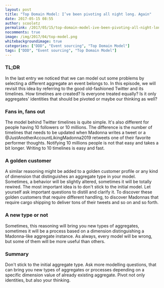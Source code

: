```yaml
---
layout: post
title: "Top Domain Model: I’ve been pivoting all night long. Again"
date: 2017-05-15 08:55
author: scooletz
permalink: /2017/05/15/top-domain-model-ive-been-pivoting-all-night-long-again/
nocomments: true
image: /img/2017/04/top-model.png
whitebackgroundimage: true
categories: ["DDD", "Event sourcing", "Top Domain Model"]
tags: ["DDD", "Event sourcing", "Top Domain Model"]
---
```


### TL;DR

In the last entry we noticed that we can model out some problems by selecting a different aggregate an event belongs to. In this episode, we will revisit this idea by referring to the good old-fashioned Twitter and its timelines. How timelines are created? Is everyone treated equally? Is it only aggregates' identities that should be pivoted or maybe our thinking as well?

### Fans in, fans out

The model behind Twitter timelines is quite simple. It's also different for people having 10 followers or 10 millions. The difference is the number of timelines that needs to be updated when Madonna writes a tweet or a @JustAnotherAccountLikingMadonna2019 retweets one of their favorite performer thoughts. Notifying 10 millions people is not that easy and takes a bit longer. Writing to 10 timelines is easy and fast.

### A golden customer

A similar reasoning might be added to a golden customer profile or any kind of dimension that distinguishes an aggregate type in your model. Sometimes, a behavior will be slightly altered, sometimes it will be totally rewired. The most important idea is to don't stick to the initial model. Let yourself ask important questions to distill and clarify it. To discover these golden customers that require different handling, to discover Madonnas that require cargo shipping to deliver tons of their tweets and so on and so forth.

### A new type or not

Sometimes, this reasoning will bring you new types of aggregates, sometimes it will be a process based on a dimension distinguishing a Madonna-like aggregate instance. As always, every model will be wrong, but some of them will be more useful than others.

### Summary

Don't stick to the initial aggregate type. Ask more modelling questions, that can bring you new types of aggregates or processes depending on a specific dimension value of already existing aggregate. Pivot not only identities, but also your thinking.
